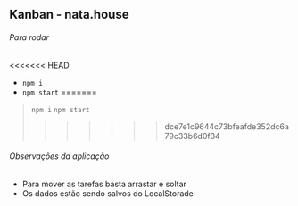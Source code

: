 ## Kanban - nata.house

###### Para rodar

<<<<<<< HEAD
- `npm i`
- `npm start`
=======
> `npm i`
> `npm start`
>>>>>>> dce7e1c9644c73bfeafde352dc6a79c33b6d0f34

###### Observações da aplicação

- Para mover as tarefas basta arrastar e soltar
- Os dados estão sendo salvos do LocalStorade

